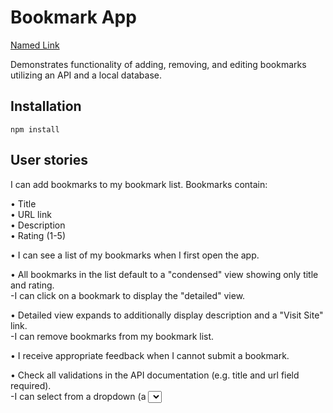 # Bookmark App
[Named Link](http://www.google.fr/ "Named link title")  
  
Demonstrates functionality of adding, removing, and editing bookmarks utilizing an API and a local database. 
## Installation
```
npm install
```
## User stories

I can add bookmarks to my bookmark list. Bookmarks contain:

•  Title  
•  URL link  
•  Description  
•  Rating (1-5)  

•  I can see a list of my bookmarks when I first open the app.

•  All bookmarks in the list default to a "condensed" view showing only title and rating.  
   -I can click on a bookmark to display the "detailed" view.

•  Detailed view expands to additionally display description and a "Visit Site" link.  
   -I can remove bookmarks from my bookmark list.

•  I receive appropriate feedback when I cannot submit a bookmark.

•  Check all validations in the API documentation (e.g. title and url field required).  
   -I can select from a dropdown (a <select> element) a "minimum rating" to filter the list by all bookmarks rated at or above the chosen selection.

